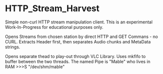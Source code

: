 # HTTP_Stream_Harvest
Simple non-curl HTTP stream manipulation client. 
This is an experimental Work-In-Progress for educational purposes only.

Opens Streams from chosen station by direct HTTP and GET Commans - no CURL.
Extracts Header first, then separates Audio chunks and MetaData strings.

Opens separate thead to play-out through VLC Library. Uses mkfifo to buffer between the two threads. The named Pipe is "Mable" who lives in RAM >>>S "/dev/shm/mable" 
